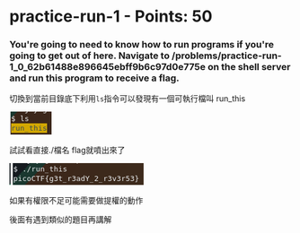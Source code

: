  
# practice-run-1 - Points: 50

### You're going to need to know how to run programs if you're going to get out of here. Navigate to /problems/practice-run-1_0_62b61488e896645ebff9b6c97d0e775e on the shell server and run this program to receive a flag.


切換到當前目錄底下利用`ls`指令可以發現有一個可執行檔叫 run_this

![image](https://github.com/bohsiang/CTF_practice/blob/master/picoCTF2019/picture/practice-run-1_1.PNG)

試試看直接./檔名 flag就噴出來了

![image](https://github.com/bohsiang/CTF_practice/blob/master/picoCTF2019/picture/practice-run-1_2.PNG)

如果有權限不足可能需要做提權的動作

後面有遇到類似的題目再講解
